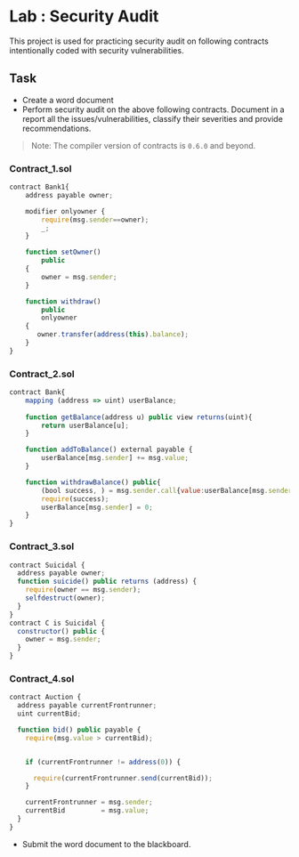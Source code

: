 # Lab : Security Audit
This project is used for practicing security audit on following contracts intentionally coded with security vulnerabilities.

## Task
- Create a word document
- Perform security audit on the above following contracts. Document in a report all the issues/vulnerabilities, classify their severities and provide recommendations.

>Note: The compiler version of contracts is `0.6.0` and beyond.

### Contract_1.sol

```js
contract Bank1{
    address payable owner;

    modifier onlyowner {
        require(msg.sender==owner);
        _;
    }

    function setOwner()
        public 
    {
        owner = msg.sender;
    }

    function withdraw() 
        public 
        onlyowner
    {
       owner.transfer(address(this).balance);
    }
}
```

### Contract_2.sol

```js
contract Bank{
    mapping (address => uint) userBalance;
   
    function getBalance(address u) public view returns(uint){
        return userBalance[u];
    }

    function addToBalance() external payable {
        userBalance[msg.sender] += msg.value;
    }   

    function withdrawBalance() public{
        (bool success, ) = msg.sender.call{value:userBalance[msg.sender]}("");
        require(success);
        userBalance[msg.sender] = 0;
    }   
}
```

### Contract_3.sol

```js
contract Suicidal {
  address payable owner;
  function suicide() public returns (address) {
    require(owner == msg.sender);
    selfdestruct(owner);
  }
}
contract C is Suicidal {
  constructor() public {
    owner = msg.sender;
  }
}
```

### Contract_4.sol

```js
contract Auction {
  address payable currentFrontrunner;
  uint currentBid;

  function bid() public payable {
    require(msg.value > currentBid);


    if (currentFrontrunner != address(0)) {

      require(currentFrontrunner.send(currentBid));
    }

    currentFrontrunner = msg.sender;
    currentBid         = msg.value;
  }
}
```
 
- Submit the word document to the blackboard.